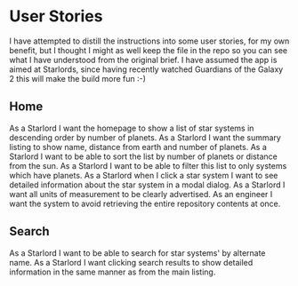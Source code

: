 # User Stories

I have attempted to distill the instructions into some user stories, for my own benefit, but I thought I might as well keep the file in the repo so you can see what I have understood from the original brief.  I have assumed the app is aimed at Starlords, since having recently watched Guardians of the Galaxy 2 this will make the build more fun :-)

## Home

As a Starlord I want the homepage to show a list of star systems in descending order by number of planets.
As a Starlord I want the summary listing to show name, distance from earth and number of planets.
As a Starlord I want to be able to sort the list by number of planets or distance from the sun.
As a Starlord I want to be able to filter this list to only systems which have planets.
As a Starlord when I click a star system I want to see detailed information about the star system in a modal dialog.
As a Starlord I want all units of measurement to be clearly advertised.
As an engineer I want the system to avoid retrieving the entire repository contents at once.

## Search

As a Starlord I want to be able to search for star systems' by alternate name.
As a Starlord I want clicking search results to show detailed information in the same manner as from the main listing.
